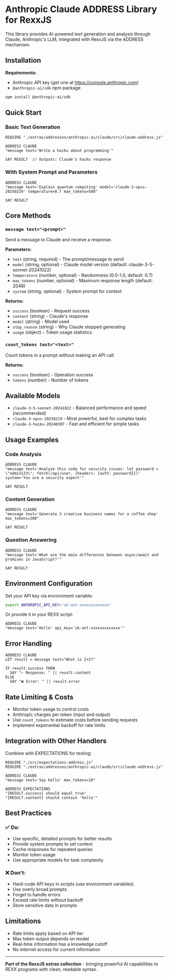 # Anthropic Claude ADDRESS Library for RexxJS

This library provides AI-powered text generation and analysis through Claude, Anthropic's LLM, integrated with RexxJS via the ADDRESS mechanism.

## Installation

**Requirements:**
- Anthropic API key (get one at https://console.anthropic.com)
- `@anthropic-ai/sdk` npm package

```bash
npm install @anthropic-ai/sdk
```

## Quick Start

### Basic Text Generation

```rexx
REQUIRE "./extras/addresses/anthropic-ai/claude/src/claude-address.js"

ADDRESS CLAUDE
"message text='Write a haiku about programming'"

SAY RESULT  // Outputs: Claude's haiku response
```

### With System Prompt and Parameters

```rexx
ADDRESS CLAUDE
"message text='Explain quantum computing' model='claude-3-opus-20250219' temperature=0.7 max_tokens=500"

SAY RESULT
```

## Core Methods

### `message text="<prompt>"`
Send a message to Claude and receive a response.

**Parameters:**
- `text` (string, required) - The prompt/message to send
- `model` (string, optional) - Claude model version (default: claude-3-5-sonnet-20241022)
- `temperature` (number, optional) - Randomness (0.0-1.0, default: 0.7)
- `max_tokens` (number, optional) - Maximum response length (default: 2048)
- `system` (string, optional) - System prompt for context

**Returns:**
- `success` (boolean) - Request success
- `content` (string) - Claude's response
- `model` (string) - Model used
- `stop_reason` (string) - Why Claude stopped generating
- `usage` (object) - Token usage statistics

### `count_tokens text="<text>"`
Count tokens in a prompt without making an API call.

**Returns:**
- `success` (boolean) - Operation success
- `tokens` (number) - Number of tokens

## Available Models

- `claude-3-5-sonnet-20241022` - Balanced performance and speed (recommended)
- `claude-3-opus-20250219` - Most powerful, best for complex tasks
- `claude-3-haiku-20240307` - Fast and efficient for simple tasks

## Usage Examples

### Code Analysis
```rexx
ADDRESS CLAUDE
"message text='Analyze this code for security issues: let password = \"admin123\"; fetch(/api/user, {headers: {auth: password}})' system='You are a security expert'"

SAY RESULT
```

### Content Generation
```rexx
ADDRESS CLAUDE
"message text='Generate 3 creative business names for a coffee shop' max_tokens=200"

SAY RESULT
```

### Question Answering
```rexx
ADDRESS CLAUDE
"message text='What are the main differences between async/await and promises in JavaScript?'"

SAY RESULT
```

## Environment Configuration

Set your API key via environment variable:

```bash
export ANTHROPIC_API_KEY="sk-ant-xxxxxxxxxxxxx"
```

Or provide it in your REXX script:

```rexx
ADDRESS CLAUDE
"message text='Hello' api_key='sk-ant-xxxxxxxxxxxxx'"
```

## Error Handling

```rexx
ADDRESS CLAUDE
LET result = message text="What is 2+2?"

IF result.success THEN
  SAY "✓ Response: " || result.content
ELSE
  SAY "❌ Error: " || result.error
```

## Rate Limiting & Costs

- Monitor token usage to control costs
- Anthropic charges per token (input and output)
- Use `count_tokens` to estimate costs before sending requests
- Implement exponential backoff for rate limits

## Integration with Other Handlers

Combine with EXPECTATIONS for testing:

```rexx
REQUIRE "./src/expectations-address.js"
REQUIRE "./extras/addresses/anthropic-ai/claude/src/claude-address.js"

ADDRESS CLAUDE
"message text='Say hello' max_tokens=10"

ADDRESS EXPECTATIONS
"{RESULT.success} should equal true"
"{RESULT.content} should contain 'hello'"
```

## Best Practices

### ✅ Do:
- Use specific, detailed prompts for better results
- Provide system prompts to set context
- Cache responses for repeated queries
- Monitor token usage
- Use appropriate models for task complexity

### ❌ Don't:
- Hard-code API keys in scripts (use environment variables)
- Use overly broad prompts
- Forget to handle errors
- Exceed rate limits without backoff
- Store sensitive data in prompts

## Limitations

- Rate limits apply based on API tier
- Max token output depends on model
- Real-time information has a knowledge cutoff
- No internet access for current information

---

**Part of the RexxJS extras collection** - bringing powerful AI capabilities to REXX programs with clean, readable syntax.
